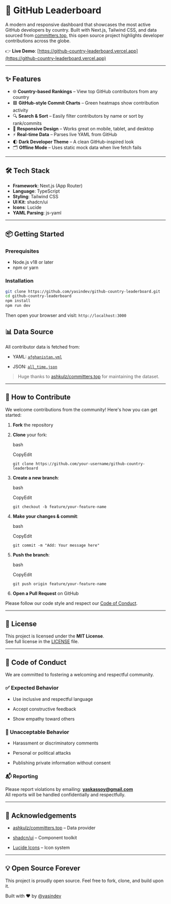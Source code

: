 # 🌟 GitHub Leaderboard

A modern and responsive dashboard that showcases the most active GitHub developers by country. Built with Next.js, Tailwind CSS, and data sourced from [committers.top](https://github.com/ashkulz/committers.top), this open source project highlights developer contributions across the globe.

👉 **Live Demo**: [https://github-country-leaderboard.vercel.app](https://github-country-leaderboard.vercel.app)

---

## ✨ Features

- 🌐 **Country-based Rankings** – View top GitHub contributors from any country  
- 🟩 **GitHub-style Commit Charts** – Green heatmaps show contribution activity  
- 🔍 **Search & Sort** – Easily filter contributors by name or sort by rank/commits  
- 📱 **Responsive Design** – Works great on mobile, tablet, and desktop  
- ⚡ **Real-time Data** – Parses live YAML from GitHub  
- 🌓 **Dark Developer Theme** – A clean GitHub-inspired look  
- 🗂️ **Offline Mode** – Uses static mock data when live fetch fails  

---

## 🛠️ Tech Stack

- **Framework**: Next.js (App Router)  
- **Language**: TypeScript  
- **Styling**: Tailwind CSS  
- **UI Kit**: shadcn/ui  
- **Icons**: Lucide  
- **YAML Parsing**: js-yaml  

---

## 📦 Getting Started

### Prerequisites

- Node.js v18 or later  
- npm or yarn  

### Installation

```bash
git clone https://github.com/yasindev/github-country-leaderboard.git
cd github-country-leaderboard
npm install
npm run dev 
```

Then open your browser and visit: `http://localhost:3000`

## 📊 Data Source

All contributor data is fetched from:

- YAML: [`afghanistan.yml`](https://github.com/ashkulz/committers.top/blob/gh-pages/_data/locations/afghanistan.yml)
    
- JSON: [`all_time.json`](https://github.com/ashkulz/committers.top/blob/gh-pages/data/all_time.json)
    

> Huge thanks to [ashkulz/committers.top](https://github.com/ashkulz/committers.top) for maintaining the dataset.

---

## 🤝 How to Contribute

We welcome contributions from the community! Here's how you can get started:

1. **Fork** the repository
    
2. **Clone** your fork:
    
    bash
    
    CopyEdit
    
    `git clone https://github.com/your-username/github-country-leaderboard`
    
3. **Create a new branch**:
    
    bash
    
    CopyEdit
    
    `git checkout -b feature/your-feature-name`
    
4. **Make your changes & commit**:
    
    bash
    
    CopyEdit
    
    `git commit -m "Add: Your message here"`
    
5. **Push the branch**:
    
    bash
    
    CopyEdit
    
    `git push origin feature/your-feature-name`
    
6. **Open a Pull Request** on GitHub
    

Please follow our code style and respect our [Code of Conduct](/CODE_OF_CONDUCT.md).

---

## 📜 License

This project is licensed under the **MIT License**.  
See full license in the [LICENSE](https://chatgpt.com/c/LICENSE) file.

---

## 🌈 Code of Conduct

We are committed to fostering a welcoming and respectful community.

### ✅ Expected Behavior

- Use inclusive and respectful language
    
- Accept constructive feedback
    
- Show empathy toward others
    

### 🚫 Unacceptable Behavior

- Harassment or discriminatory comments
    
- Personal or political attacks
    
- Publishing private information without consent
    

### 📬 Reporting

Please report violations by emailing: **yaskassoy@gmail.com**  
All reports will be handled confidentially and respectfully.

---

## 🙏 Acknowledgements

- [ashkulz/committers.top](https://github.com/ashkulz/committers.top) – Data provider
    
- [shadcn/ui](https://ui.shadcn.com/) – Component toolkit
    
- [Lucide Icons](https://lucide.dev/) – Icon system
    

---

## 💡 Open Source Forever

This project is proudly open source. Feel free to fork, clone, and build upon it.

Built with ❤️ by [@yasindev](https://github.com/yaasiinaxmed)